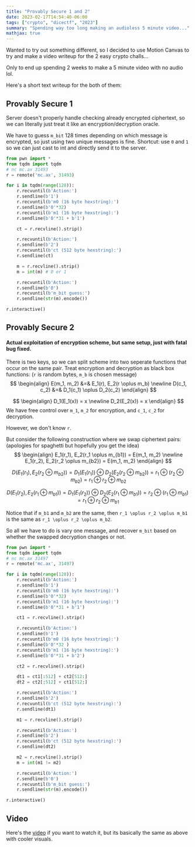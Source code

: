 ```yaml
---
title: "Provably Secure 1 and 2"
date: 2023-02-17T14:54:40-06:00
tags: ["crypto", "dicectf", "2023"]
summary: "Spending way too long making an audioless 5 minute video..."
mathjax: true
---
```


Wanted to try out something different, so I decided to use Motion Canvas to try and make a video writeup for the 2 easy crypto challs...

Only to end up spending 2 weeks to make a 5 minute video with no audio lol.

Here's a short text writeup for the both of them:

## Provably Secure 1
Server doesn't properly handle checking already encrypted ciphertext, so we can literally just treat it like an encryption/decryption oracle.

We have to guess `m_bit` 128 times depending on which message is encrypted, so just using two unique messages is fine.
Shortcut: use `0` and `1` so we can just cast to int and directly send it to the server.
```py
from pwn import *
from tqdm import tqdm
# nc mc.ax 31493
r = remote('mc.ax', 31493)

for i in tqdm(range(128)):
    r.recvuntil(b'Action:')
    r.sendline(b'1')
    r.recvuntil(b'm0 (16 byte hexstring):')
    r.sendline(b'0'*32)
    r.recvuntil(b'm1 (16 byte hexstring):')
    r.sendline(b'0'*31 + b'1')

    ct = r.recvline().strip()

    r.recvuntil(b'Action:')
    r.sendline(b'2')
    r.recvuntil(b'ct (512 byte hexstring):')
    r.sendline(ct)

    m = r.recvline().strip()
    m = int(m) # 0 or 1

    r.recvuntil(b'Action:')
    r.sendline(b'0')
    r.recvuntil(b'm_bit guess:')
    r.sendline(str(m).encode())

r.interactive()
```

## Provably Secure 2
#### Actual exploitation of encryption scheme, but same setup, just with fatal bug fixed.

There is two keys, so we can split scheme into two seperate functions that occur on the same pair.
Treat encryption and decryption as black box functions: (`r` is random bytes, `m_b` is chosen message)
$$
\begin{align}
E(m_1, m_2) &=& E_1(r), E_2(r \oplus m_b) \newline
D(c_1, c_2) &=& D_1(c_1) \oplus D_2(c_2)
\end{align}
$$


$$
\begin{align}
D_1(E_1(x)) = x \newline
D_2(E_2(x)) = x
\end{align}
$$
We have free control over `m_1`, `m_2` for encryption, and `c_1`, `c_2` for decryption.

However, we don't know `r`.

But consider the following construction where we swap ciphertext pairs:
(apologies for spaghetti but hopefully you get the idea)
$$
\begin{align}
E_1(r_1), E_2(r_1 \oplus m_{b1}) = E(m_1, m_2) \newline
E_1(r_2), E_2(r_2 \oplus m_{b2}) = E(m_1, m_2) 
\end{align}
$$

$$
D(E_1(r_1), E_2(r_2 \oplus m_{b2}))
= D_1(E_1(r_1)) \oplus D_2(E_2(r_2 \oplus m_{b2})) 
= r_1 \oplus (r_2 \oplus m_{b2})
= r_1 \oplus r_2 \oplus m_{b2}
$$

$$
D(E_1(r_2), E_2(r_1 \oplus m_{b1}))
= D_1(E_1(r_2)) \oplus D_2(E_2(r_1 \oplus m_{b1}))
= r_2 \oplus (r_1 \oplus m_{b1})
= r_1 \oplus r_2 \oplus m_{b1}
$$

Notice that if `m_b1` and `m_b2` are the same, then `r_1 \oplus r_2 \oplus m_b1` is the same as `r_1 \oplus r_2 \oplus m_b2`.

So all we have to do is vary one message, and recover `m_bit` based on whether the swapped decryption changes or not.

```py
from pwn import *
from tqdm import tqdm
# nc mc.ax 31497
r = remote('mc.ax', 31497)

for i in tqdm(range(128)):
    r.recvuntil(b'Action:')
    r.sendline(b'1')
    r.recvuntil(b'm0 (16 byte hexstring):')
    r.sendline(b'0'*32)
    r.recvuntil(b'm1 (16 byte hexstring):')
    r.sendline(b'0'*31 + b'1')

    ct1 = r.recvline().strip()

    r.recvuntil(b'Action:')
    r.sendline(b'1')
    r.recvuntil(b'm0 (16 byte hexstring):')
    r.sendline(b'0'*32 )
    r.recvuntil(b'm1 (16 byte hexstring):')
    r.sendline(b'0'*31 + b'2')

    ct2 = r.recvline().strip()

    dt1 = ct1[:512] + ct2[512:]
    dt2 = ct2[:512] + ct1[512:]

    r.recvuntil(b'Action:')
    r.sendline(b'2')
    r.recvuntil(b'ct (512 byte hexstring):')
    r.sendline(dt1)

    m1 = r.recvline().strip()

    r.recvuntil(b'Action:')
    r.sendline(b'2')
    r.recvuntil(b'ct (512 byte hexstring):')
    r.sendline(dt2)

    m2 = r.recvline().strip()
    m = int(m1 != m2)

    r.recvuntil(b'Action:')
    r.sendline(b'0')
    r.recvuntil(b'm_bit guess:')
    r.sendline(str(m).encode())

r.interactive()
```

## Video
Here's the [video](https://www.youtube.com/watch?v=vAcX--GornA&ab_channel=flocto) if you want to watch it, but its basically the same as above with cooler visuals.